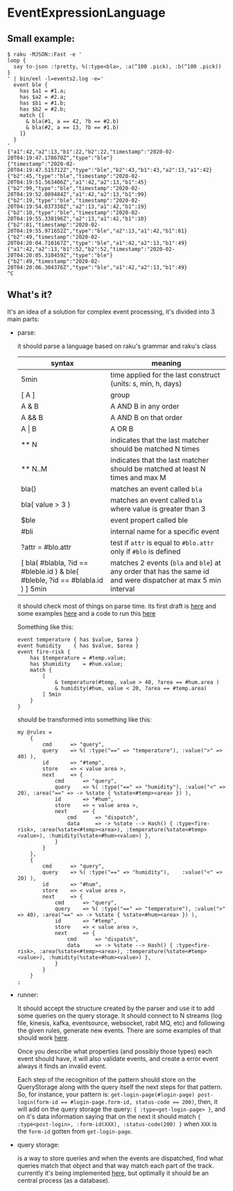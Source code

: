 # EventExpressionLanguage

## Small example:

```
$ raku -MJSON::Fast -e '
loop {
  say to-json :!pretty, %(:type<bla>, :a(^100 .pick), :b(^100 .pick))
}
' | bin/eel -l=events2.log -e='
  event ble {
    has $a1 = #1.a;
    has $a2 = #2.a;
    has $b1 = #1.b;
    has $b2 = #2.b;
    match {[
      & bla(#1, a == 42, ?b == #2.b)
      & bla(#2, a == 13, ?b == #1.b)
    ]}
  }
'
{"a1":42,"a2":13,"b1":22,"b2":22,"timestamp":"2020-02-20T04:19:47.178670Z","type":"ble"}
{"timestamp":"2020-02-20T04:19:47.515712Z","type":"ble","b2":43,"b1":43,"a2":13,"a1":42}
{"b2":45,"type":"ble","timestamp":"2020-02-20T04:19:51.563406Z","a1":42,"a2":13,"b1":45}
{"b2":99,"type":"ble","timestamp":"2020-02-20T04:19:52.089484Z","a1":42,"a2":13,"b1":99}
{"b2":19,"type":"ble","timestamp":"2020-02-20T04:19:54.037338Z","a2":13,"a1":42,"b1":19}
{"b2":10,"type":"ble","timestamp":"2020-02-20T04:19:55.338196Z","a2":13,"a1":42,"b1":10}
{"b2":81,"timestamp":"2020-02-20T04:19:55.971652Z","type":"ble","a2":13,"a1":42,"b1":81}
{"b2":49,"timestamp":"2020-02-20T04:20:04.710167Z","type":"ble","a1":42,"a2":13,"b1":49}
{"a1":42,"a2":13,"b1":52,"b2":52,"timestamp":"2020-02-20T04:20:05.310459Z","type":"ble"}
{"b2":49,"timestamp":"2020-02-20T04:20:06.304376Z","type":"ble","a1":42,"a2":13,"b1":49}
^C
```

## What's it?

It's an idea of a solution for complex event processing, it's divided into 3 main parts:

- parse:

  it should parse a language based on raku's grammar and raku's class
  
  | syntax                                                                         | meaning                                                                                                        |
  | ------------------------------------------------------------------------------ | -------------------------------------------------------------------------------------------------------------- |
  | 5min                                                                           | time applied for the last construct (units: s, min, h, days)                                                   |
  | [ A ]                                                                          | group                                                                                                          |
  | A & B                                                                          | A AND B in any order                                                                                           |
  | A && B                                                                         | A AND B on that order                                                                                          |
  | A \| B                                                                         | A OR B                                                                                                         |
  | ** N                                                                           | indicates that the last matcher should be matched N times                                                      |
  | ** N..M                                                                        | indicates that the last matcher should be matched at least N times and max M                                   |
  | bla()                                                                          | matches an event called `bla`                                                                                  |
  | bla( value > 3 )                                                               | matches an event called `bla` where value is greater than 3                                                    |
  | $ble                                                                           | event propert called ble                                                                                       |
  | #bli                                                                           | internal name for a specific event                                                                             |
  | ?attr = #blo.attr                                                              | test if `attr` is equal to `#blo.attr` only if `#blo` is defined                                               |
  | [ bla( #blabla, ?id == #bleble.id ) & ble( #bleble, ?id == #blabla.id ) ] 5min | matches 2 events (`bla` and `ble`) at any order that has the same id and were dispatcher at max 5 min interval |

    it should check most of things on parse time. its first draft is [here](https://github.com/FCO/EventExpressionLanguage/blob/master/lib/EventGrammar.pm6)
    and some examples [here](https://github.com/FCO/EventExpressionLanguage/tree/master/examples) and a code to run this [here](https://github.com/FCO/EventExpressionLanguage/blob/master/bin/parser.p6)

    Something like this:
  ```
  event temperature { has $value, $area }
  event humidity    { has $value, $area }
  event fire-risk {
      has $temperature = #temp.value;
      has $humidity    = #hum.value;
      match {
          [
              & temperature(#temp, value > 40, ?area == #hum.area )
              & humidity(#hum, value < 20, ?area == #temp.area)
          ] 5min
      }
  }
  ```
    should be transformed into something like this:

  ```perl6
  my @rules =
      {
          cmd      => "query",
          query    => %( :type("==" => "temperature"), :value(">" => 40) ),
          id       => "#temp",
          store    => < value area >,
          next     => {
              cmd      => "query",
              query    => %( :type("==" => "humidity"), :value("<" => 20), :area("==" => -> %state { %state<#temp><area> }) ),
              id       => "#hum",
              store    => < value area >,
              next     => {
                  cmd      => "dispatch",
                  data     => -> %state --> Hash() { :type<fire-risk>, :area(%state<#temp><area>), :temperature(%state<#temp><value>), :humidity(%state<#hum><value>) },
              }
          }
      },
      {
          cmd      => "query",
          query    => %( :type("==" => "humidity"),    :value("<" => 20) ),
          id       => "#hum",
          store    => < value area >,
          next     => {
              cmd      => "query",
              query    => %( :type("==" => "temperature"), :value(">" => 40), :area("==" => -> %state { %state<#hum><area> }) ),
              id       => "#temp",
              store    => < value area >,
              next     => {
                  cmd      => "dispatch",
                  data     => -> %state --> Hash() { :type<fire-risk>, :area(%state<#temp><area>), :temperature(%state<#temp><value>), :humidity(%state<#hum><value>) },
              }
          }
      }
  ;
  ```
  
- runner:
  
  It should accept the structure created by the parser and use it to add some queries on the query storage.
  It should connect to N streams (log file, kinesis, kafka, eventsource, websocket, rabit MQ, etc) and following
  the given rules, generate new events.
  There are some examples of that should work [here](https://github.com/FCO/EventExpressionLanguage/blob/master/bin/runner.p6).
  
  Once you describe what properties (and possibly those types) each event should have, it will also validate events, and
  create a error event always it finds an invalid event.
  
  Each step of the recognition of the pattern should store on the QueryStorage along with the query itself the next steps
  for that pattern. So, for instance, your pattern is: `get-login-page(#login-page) post-login(form-id == #login-page.form-id, status-code == 200)`, then, it will add on the query storage the query: `{ :type<get-login-page> }`, and on it's data information saying that on the next it should match `{ :type<post-login>, :form-id(XXX), :status-code(200) }` when `XXX` is the `form-id` gotten from `get-login-page`.
  
- query storage:
  
  is a way to store queries and when the events are dispatched, find what queries match that object and that way match each part of the track.
  currently it's being implemented [here](https://github.com/FCO/EventExpressionLanguage/blob/master/lib/QueryStorage.pm6),
  but optimally it should be an central process (as a database).
